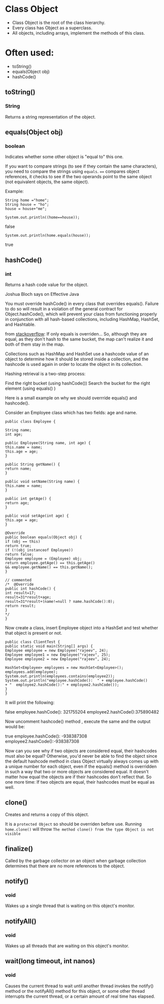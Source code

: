 # Class Object

- Class Object is the root of the class hierarchy. 
- Every class has Object as a superclass. 
- All objects, including arrays, implement the methods of this class.

# Often used:

- toString()
- equals(Object obj)
- hashCode()

##  toString()
### String

Returns a string representation of the object.

## equals(Object obj)
### boolean

Indicates whether some other object is "equal to" this one.

If you want to compare strings (to see if they contain the same characters), you need to compare the strings using `equals`.
`==` compares object references, it checks to see if the two operands point to the same object (not equivalent objects, the same object).

Example:
```
String home ="home";
String house = "ho";
house = house+"me";
```
```
System.out.println((home==house));
```
false
```
System.out.println(home.equals(house));
```
true

## hashCode()
### int

Returns a hash code value for the object.

Joshua Bloch says on Effective Java

You must override hashCode() in every class that overrides equals(). Failure to do so will result in a violation of the general contract for Object.hashCode(), which will prevent your class from functioning properly in conjunction with all hash-based collections, including HashMap, HashSet, and Hashtable.

from [stackoverflow](https://stackoverflow.com/questions/2265503/why-do-i-need-to-override-the-equals-and-hashcode-methods-in-java):
If only equals is overriden... So, although they are equal, as they don't hash to the same bucket, the map can't realize it and both of them stay in the map.

Collections such as HashMap and HashSet use a hashcode value of an object to determine how it should be stored inside a collection, and the hashcode is used again in order to locate the object in its collection.

Hashing retrieval is a two-step process:

Find the right bucket (using hashCode())
Search the bucket for the right element (using equals() )

Here is a small example on why we should overrride equals() and hashcode().

Consider an Employee class which has two fields: age and name.
```
public class Employee {

String name;
int age;

public Employee(String name, int age) {
this.name = name;
this.age = age;
}

public String getName() {
return name;
}

public void setName(String name) {
this.name = name;
}

public int getAge() {
return age;
}

public void setAge(int age) {
this.age = age;
}

@Override
public boolean equals(Object obj) {
if (obj == this)
return true;
if (!(obj instanceof Employee))
return false;
Employee employee = (Employee) obj;
return employee.getAge() == this.getAge()
&& employee.getName() == this.getName();
}

// commented    
/*  @Override
public int hashCode() {
int result=17;
result=31*result+age;
result=31*result+(name!=null ? name.hashCode():0);
return result;
}
*/
}
```
Now create a class, insert Employee object into a HashSet and test whether that object is present or not.
```
public class ClientTest {
public static void main(String[] args) {
Employee employee = new Employee("rajeev", 24);
Employee employee1 = new Employee("rajeev", 25);
Employee employee2 = new Employee("rajeev", 24);

HashSet<Employee> employees = new HashSet<Employee>();
employees.add(employee);
System.out.println(employees.contains(employee2));
System.out.println("employee.hashCode():  " + employee.hashCode()
+ "  employee2.hashCode():" + employee2.hashCode());
}
}
```

It will print the following:

false
employee.hashCode():  321755204  employee2.hashCode():375890482

Now uncomment hashcode() method , execute the same and the output would be:

true
employee.hashCode():  -938387308  employee2.hashCode():-938387308

Now can you see why if two objects are considered equal, their hashcodes must also be equal? Otherwise, you'd never be able to find the object since the default hashcode method in class Object virtually always comes up with a unique number for each object, even if the equals() method is overridden in such a way that two or more objects are considered equal. It doesn't matter how equal the objects are if their hashcodes don't reflect that. So one more time: If two objects are equal, their hashcodes must be equal as well.


## clone()

Creates and returns a copy of this object.

It is a `protected Object` so should be overriden before use. Running `home.clone()` will throw `The method clone() from the type Object is not visible`

## finalize()
Called by the garbage collector on an object when garbage collection determines that there are no more references to the object.

## notify()
### void
Wakes up a single thread that is waiting on this object's monitor.

## notifyAll()
###  void
Wakes up all threads that are waiting on this object's monitor.

## wait(long timeout, int nanos)
###  void
Causes the current thread to wait until another thread invokes the notify() method or the notifyAll() method for this object, or some other thread interrupts the current thread, or a certain amount of real time has elapsed.



